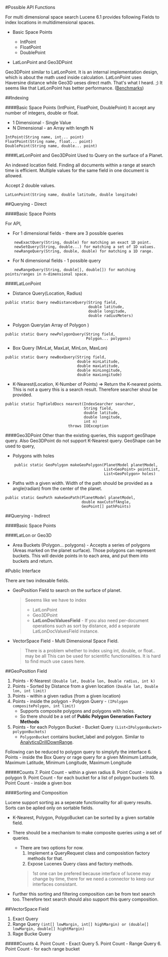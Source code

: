 #Possible API Functions

For multi dimensional space search Lucene 6.1 provides following Fields to index locations in multidimensional spaces.

* Basic Space Points
    * IntPoint
    * FloatPoint
    * DoublePoint
    
* LatLonPoint and Geo3DPoint

Geo3DPoint similar to LatLonPoint. It is an internal implementation design, which is about the math used inside calculation. LatLonPoint uses Haversine distance while Geo3D ueses direct math. That's what I heard. ;)
It seems like that LatLonPoint has better performance. ([Benchmarks](http://home.apache.org/~mikemccand/geobench.html))

##Indexing

####Basic Space Points (IntPoint, FloatPoint, DoublePoint)
It accept any number of integers, double or float.

* 1 Dimensional - Single Value
* N Dimensional - an Array with length N
```
IntPoint(String name, int... point)
FloatPoint(String name, float... point)
DoublePoint(String name, double... point)
```

####LatLonPoint and Geo3DPoint
Used to Query on the surface of a Planet.

An indexed location field. Finding all documents within a range at search time is efficient. Multiple values for the same field in one document is allowed.

Accept 2 double values.
```
LatLonPoint(String name, double latitude, double longitude)
```


##Querying - Direct

####Basic Space Points

For API, 
* For 1 dimensional fields - there are 3 possible queries
```
    newExactQuery(String, double) for matching an exact 1D point.
    newSetQuery(String, double...) for matching a set of 1D values.
    newRangeQuery(String, double, double) for matching a 1D range.
```

* For N dimensional fields - 1 possible query
```
    newRangeQuery(String, double[], double[]) for matching points/ranges in n-dimensional space. 
```
    

####LatLonPoint
* Distance Query(Location, Radius)
```
public static Query newDistanceQuery(String field,
                                     double latitude,
                                     double longitude,
                                     double radiusMeters)
```

* Polygon Query(an Array of Polygon )
```
public static Query newPolygonQuery(String field,
                                    Polygon... polygons)
```
* Box Query (MinLat, MaxLat, MinLon, MaxLon)
```
public static Query newBoxQuery(String field,
                                double minLatitude,
                                double maxLatitude,
                                double minLongitude,
                                double maxLongitude)
```
* K-Nearest(Location, K-Number of Points) => Return the K-nearest points. This is not a query this is a search result. Therefore searcher shoul be provided. 
```
public static TopFieldDocs nearest(IndexSearcher searcher,
                                   String field,
                                   double latitude,
                                   double longitude,
                                   int n)
                            throws IOException
```


####Geo3DPoint
Other than the existing queries, this support geoShape query. Also Geo3DPoint do not support K-Nearest query. 
    GeoShape can be used to query, 
* Polygons with holes
```
    public static GeoPolygon makeGeoPolygon(PlanetModel planetModel,
                                            List<GeoPoint> pointList,
                                            List<GeoPolygon> holes)
```

* Paths with a given width. Width of the path should be provided as a angle(radian) from the center of the planet.
```
public static GeoPath makeGeoPath(PlanetModel planetModel,
                                  double maxCutoffAngle,
                                  GeoPoint[] pathPoints)
```

##Querying - Indirect

####Basic Space Points

####LatLon or Geo3D
* Area Buckets (Polygon... polygons) - Accepts a series of polygons (Areas marked on the planet surface).
 Those polygons can represent buckets. This will devide points in to each area, and put them into buckets and return.
 
 
 
 
#Public Interface

There are two indexable fields. 

* GeoPosition Field to search on the surface of planet.
    > Seeems like we have to index 
    > * LatLonPoint
    > * Geo3DPoint
    > * **LatLonDocValuesField** - If you also need per-document operations such as sort by distance, add a separate LatLonDocValuesField instance.

* VectorSpace Field - Multi Dimensional Space Field.
    > There is a problem whether to index using int, double, or float.. may be all
    > This can be used for scientific functionalities. It is hard to find much use cases here.
    

##GeoPosition Field

1. Points - K-Nearest `(Double lat, Double lon, Double radius, int k)`
2. Points - Sorted by Distance from a given location `(Double lat, Double lon, int limit)`
3. Points - within a given radius (from a given location)
4. Points - inside the polygon - Polygon Query -  `(IPolygon compositePolygon, int limit)`
    * Supports composite polygons and polygons with holes.
    * So there should be a set of __Public Polygon Generation Factory Methods__
5. Points - for each Polygon Bucket - Bucket Query `(List<IPolygonBucket> polygonBuckets)`
    * `PolygonBucket` contains bucket_label and polygon. Similar to [AnalyticsDrillDownRange](https://github.com/janakact/carbon-analytics/blob/master/components/analytics-core/org.wso2.carbon.analytics.dataservice.commons/src/main/java/org/wso2/carbon/analytics/dataservice/commons/AnalyticsDrillDownRange.java).


Following can be reduced to polygon query to simplyfy the interface
6. Points - inside the Box Query or rage query for a given Minimum Latitude, Maximum Latitude, Minimum Longitude, Maximum Longitude

#####Counts
7. Point Count - within a given radius
8. Point Count - inside a polygon 
9. Point Count - for each bucket for a list of polygon buckets
10. Point Count - inside a given box

####Sorting and Composition

Lucene support sorting as a seperate functionality for all query results. Sorts can be aplied only on sortable fields.
* K-Nearest, Polygon, PolygoBucket can be sorted by a given sortable field. 
* There should be a mechanism to make composite queries using a set of queries.
    * There are two options for now. 
        1. Implement a QueryRequest class and composistion factory methods for that.
        2. Expose Lucenes Query class and factory methods.
        > 1st one can be prefered because interface of lucene may change by time, there for we need a connector to keep our interfaces consistant. 

* Further this sorting and filtering composition can be from text search too. Therefore text search should also support this query composition.

##VectorSpace Field
1. Exact Query
2. Range Query `(int[] lowMargin, int[] highMargin) or (double[] lowMargin, double[] hightMargin)`
3. Rage Bucke Query 

#####Counts
4. Point Count - Exact Query
5. Point Count - Range Query
6. Point Count - for each range bucket